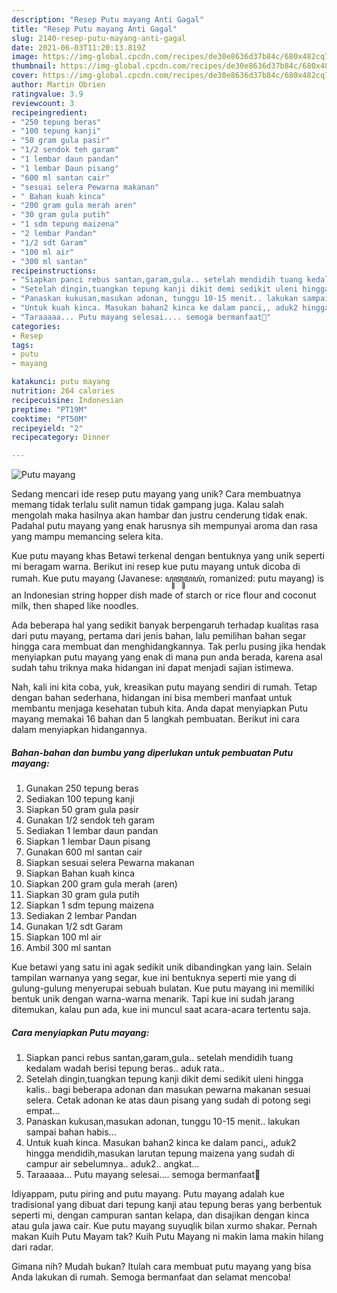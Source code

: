 ```yaml
---
description: "Resep Putu mayang Anti Gagal"
title: "Resep Putu mayang Anti Gagal"
slug: 2140-resep-putu-mayang-anti-gagal
date: 2021-06-03T11:20:13.819Z
image: https://img-global.cpcdn.com/recipes/de30e8636d37b84c/680x482cq70/putu-mayang-foto-resep-utama.jpg
thumbnail: https://img-global.cpcdn.com/recipes/de30e8636d37b84c/680x482cq70/putu-mayang-foto-resep-utama.jpg
cover: https://img-global.cpcdn.com/recipes/de30e8636d37b84c/680x482cq70/putu-mayang-foto-resep-utama.jpg
author: Martin Obrien
ratingvalue: 3.9
reviewcount: 3
recipeingredient:
- "250 tepung beras"
- "100 tepung kanji"
- "50 gram gula pasir"
- "1/2 sendok teh garam"
- "1 lembar daun pandan"
- "1 lembar Daun pisang"
- "600 ml santan cair"
- "sesuai selera Pewarna makanan"
- " Bahan kuah kinca"
- "200 gram gula merah aren"
- "30 gram gula putih"
- "1 sdm tepung maizena"
- "2 lembar Pandan"
- "1/2 sdt Garam"
- "100 ml air"
- "300 ml santan"
recipeinstructions:
- "Siapkan panci rebus santan,garam,gula.. setelah mendidih tuang kedalam wadah berisi tepung beras.. aduk rata.."
- "Setelah dingin,tuangkan tepung kanji dikit demi sedikit uleni hingga kalis.. bagi beberapa adonan dan masukan pewarna makanan sesuai selera. Cetak adonan ke atas daun pisang yang sudah di potong segi empat..."
- "Panaskan kukusan,masukan adonan, tunggu 10-15 menit.. lakukan sampai bahan habis..."
- "Untuk kuah kinca. Masukan bahan2 kinca ke dalam panci,, aduk2 hingga mendidih,masukan larutan tepung maizena yang sudah di campur air sebelumnya.. aduk2.. angkat..."
- "Taraaaaa... Putu mayang selesai.... semoga bermanfaat🙏"
categories:
- Resep
tags:
- putu
- mayang

katakunci: putu mayang 
nutrition: 264 calories
recipecuisine: Indonesian
preptime: "PT19M"
cooktime: "PT50M"
recipeyield: "2"
recipecategory: Dinner

---
```



![Putu mayang](https://img-global.cpcdn.com/recipes/de30e8636d37b84c/680x482cq70/putu-mayang-foto-resep-utama.jpg)

Sedang mencari ide resep putu mayang yang unik? Cara membuatnya memang tidak terlalu sulit namun tidak gampang juga. Kalau salah mengolah maka hasilnya akan hambar dan justru cenderung tidak enak. Padahal putu mayang yang enak harusnya sih mempunyai aroma dan rasa yang mampu memancing selera kita.

Kue putu mayang khas Betawi terkenal dengan bentuknya yang unik seperti mi beragam warna. Berikut ini resep kue putu mayang untuk dicoba di rumah. Kue putu mayang (Javanese: ꦥꦸꦠꦸꦩꦪꦁ, romanized: putu mayang) is an Indonesian string hopper dish made of starch or rice flour and coconut milk, then shaped like noodles.

Ada beberapa hal yang sedikit banyak berpengaruh terhadap kualitas rasa dari putu mayang, pertama dari jenis bahan, lalu pemilihan bahan segar hingga cara membuat dan menghidangkannya. Tak perlu pusing jika hendak menyiapkan putu mayang yang enak di mana pun anda berada, karena asal sudah tahu triknya maka hidangan ini dapat menjadi sajian istimewa.


Nah, kali ini kita coba, yuk, kreasikan putu mayang sendiri di rumah. Tetap dengan bahan sederhana, hidangan ini bisa memberi manfaat untuk membantu menjaga kesehatan tubuh kita. Anda dapat menyiapkan Putu mayang memakai 16 bahan dan 5 langkah pembuatan. Berikut ini cara dalam menyiapkan hidangannya.

<!--inarticleads1-->

##### Bahan-bahan dan bumbu yang diperlukan untuk pembuatan Putu mayang:

1. Gunakan 250 tepung beras
1. Sediakan 100 tepung kanji
1. Siapkan 50 gram gula pasir
1. Gunakan 1/2 sendok teh garam
1. Sediakan 1 lembar daun pandan
1. Siapkan 1 lembar Daun pisang
1. Gunakan 600 ml santan cair
1. Siapkan sesuai selera Pewarna makanan
1. Siapkan  Bahan kuah kinca
1. Siapkan 200 gram gula merah (aren)
1. Siapkan 30 gram gula putih
1. Siapkan 1 sdm tepung maizena
1. Sediakan 2 lembar Pandan
1. Gunakan 1/2 sdt Garam
1. Siapkan 100 ml air
1. Ambil 300 ml santan


Kue betawi yang satu ini agak sedikit unik dibandingkan yang lain. Selain tampilan warnanya yang segar, kue ini bentuknya seperti mie yang di gulung-gulung menyerupai sebuah bulatan. Kue putu mayang ini memiliki bentuk unik dengan warna-warna menarik. Tapi kue ini sudah jarang ditemukan, kalau pun ada, kue ini muncul saat acara-acara tertentu saja. 

<!--inarticleads2-->

##### Cara menyiapkan Putu mayang:

1. Siapkan panci rebus santan,garam,gula.. setelah mendidih tuang kedalam wadah berisi tepung beras.. aduk rata..
1. Setelah dingin,tuangkan tepung kanji dikit demi sedikit uleni hingga kalis.. bagi beberapa adonan dan masukan pewarna makanan sesuai selera. Cetak adonan ke atas daun pisang yang sudah di potong segi empat...
1. Panaskan kukusan,masukan adonan, tunggu 10-15 menit.. lakukan sampai bahan habis...
1. Untuk kuah kinca. Masukan bahan2 kinca ke dalam panci,, aduk2 hingga mendidih,masukan larutan tepung maizena yang sudah di campur air sebelumnya.. aduk2.. angkat...
1. Taraaaaa... Putu mayang selesai.... semoga bermanfaat🙏


Idiyappam, putu piring and putu mayang. Putu mayang adalah kue tradisional yang dibuat dari tepung kanji atau tepung beras yang berbentuk seperti mi, dengan campuran santan kelapa, dan disajikan dengan kinca atau gula jawa cair. Kue putu mayang suyuqlik bilan xurmo shakar. Pernah makan Kuih Putu Mayam tak? Kuih Putu Mayang ni makin lama makin hilang dari radar. 

Gimana nih? Mudah bukan? Itulah cara membuat putu mayang yang bisa Anda lakukan di rumah. Semoga bermanfaat dan selamat mencoba!
